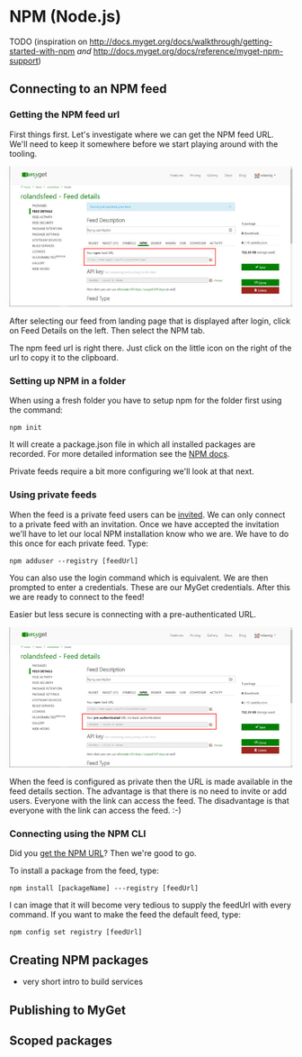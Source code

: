 # NPM \(Node.js\)

TODO (inspiration on http://docs.myget.org/docs/walkthrough/getting-started-with-npm *and* http://docs.myget.org/docs/reference/myget-npm-support)

## Connecting to an NPM feed

### Getting the NPM feed url
First things first. Let's investigate where we can get the NPM feed URL. We'll need to keep it somewhere before we start playing around with the tooling.

![Feed details](assets/npm-feed-url.jpg)

After selecting our feed from landing page that is displayed after login, click on Feed Details on the left. Then select the NPM tab. 

The npm feed url is right there. Just click on the little icon on the right of the url to copy it to the clipboard.

### Setting up NPM in a folder
When using a fresh folder you have to setup npm for the folder first using the command:

```shell
npm init
```
It will create a package.json file in which all installed packages are recorded. For more detailed information see the [NPM docs](https://docs.npmjs.com/cli/init).

Private feeds require a bit more configuring we'll look at that next.

### Using private feeds
When the feed is a private feed users can be [invited](/inviting-users-to-a-feed.md). We can only connect to a private feed with an invitation. 
Once we have accepted the invitation we'll have to let our local NPM installation know who we are. We have to do this once for each private feed. Type:
```shell
npm adduser --registry [feedUrl]
```
You can also use the login command which is equivalent.
We are then prompted to enter a credentials. These are our MyGet credentials. After this we are ready to connect to the feed!

Easier but less secure is connecting with a pre-authenticated URL.

![Feed details](assets/npm-feed-preauth-url.png)

When the feed is configured as private then the URL is made available in the feed details section.
The advantage is that there is no need to invite or add users. Everyone with the link can access the feed. The disadvantage is that everyone with the link can access the feed. :-)

### Connecting using the NPM CLI
Did you [get the NPM URL](#getting-the-npm-feed-url)? Then we're good to go.

To install a package from the feed, type:

```shell
npm install [packageName] ---registry [feedUrl]
```

I can image that it will become very tedious to supply the feedUrl with every command. If you want to make the feed the default feed, type:

```shell
npm config set registry [feedUrl]
```

## Creating NPM packages

+ very short intro to build services

## Publishing to MyGet

## Scoped packages
